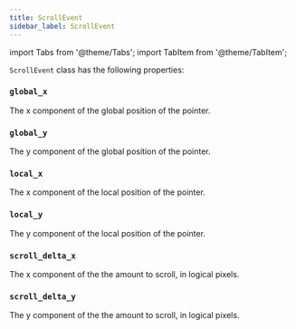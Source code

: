 ```yaml
---
title: ScrollEvent
sidebar_label: ScrollEvent
---
```

import Tabs from '@theme/Tabs';
import TabItem from '@theme/TabItem';

`ScrollEvent` class has the following properties:

### `global_x`

The x component of the global position of the pointer.

### `global_y`

The y component of the global position of the pointer.

### `local_x`

The x component of the local position of the pointer.

### `local_y`

The y component of the local position of the pointer.

### `scroll_delta_x`

The x component of the the amount to scroll, in logical pixels.

### `scroll_delta_y`

The y component of the the amount to scroll, in logical pixels.
